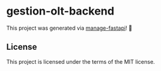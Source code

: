 # gestion-olt-backend

This project was generated via [manage-fastapi](https://ycd.github.io/manage-fastapi/)! :tada:

## License

This project is licensed under the terms of the MIT license.
